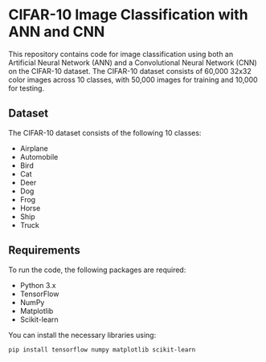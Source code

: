 # CIFAR-10 Image Classification with ANN and CNN

This repository contains code for image classification using both an Artificial Neural Network (ANN) and a Convolutional Neural Network (CNN) on the CIFAR-10 dataset. The CIFAR-10 dataset consists of 60,000 32x32 color images across 10 classes, with 50,000 images for training and 10,000 for testing.

## Dataset

The CIFAR-10 dataset consists of the following 10 classes:
- Airplane
- Automobile
- Bird
- Cat
- Deer
- Dog
- Frog
- Horse
- Ship
- Truck

## Requirements

To run the code, the following packages are required:
- Python 3.x
- TensorFlow
- NumPy
- Matplotlib
- Scikit-learn

You can install the necessary libraries using:
```bash
pip install tensorflow numpy matplotlib scikit-learn
